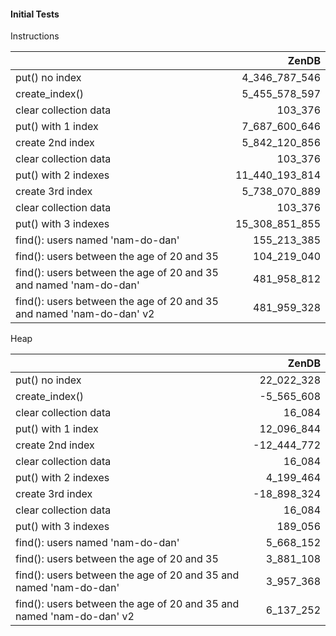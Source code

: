 #### Initial Tests

Instructions

|                                                                      |          ZenDB |
| :------------------------------------------------------------------- | -------------: |
| put() no index                                                       |  4_346_787_546 |
| create_index()                                                       |  5_455_578_597 |
| clear collection data                                                |        103_376 |
| put() with 1 index                                                   |  7_687_600_646 |
| create 2nd index                                                     |  5_842_120_856 |
| clear collection data                                                |        103_376 |
| put() with 2 indexes                                                 | 11_440_193_814 |
| create 3rd index                                                     |  5_738_070_889 |
| clear collection data                                                |        103_376 |
| put() with 3 indexes                                                 | 15_308_851_855 |
| find(): users named 'nam-do-dan'                                     |    155_213_385 |
| find(): users between the age of 20 and 35                           |    104_219_040 |
| find(): users between the age of 20 and 35 and named 'nam-do-dan'    |    481_958_812 |
| find(): users between the age of 20 and 35 and named 'nam-do-dan' v2 |    481_959_328 |

Heap

|                                                                      |       ZenDB |
| :------------------------------------------------------------------- | ----------: |
| put() no index                                                       |  22_022_328 |
| create_index()                                                       |  -5_565_608 |
| clear collection data                                                |      16_084 |
| put() with 1 index                                                   |  12_096_844 |
| create 2nd index                                                     | -12_444_772 |
| clear collection data                                                |      16_084 |
| put() with 2 indexes                                                 |   4_199_464 |
| create 3rd index                                                     | -18_898_324 |
| clear collection data                                                |      16_084 |
| put() with 3 indexes                                                 |     189_056 |
| find(): users named 'nam-do-dan'                                     |   5_668_152 |
| find(): users between the age of 20 and 35                           |   3_881_108 |
| find(): users between the age of 20 and 35 and named 'nam-do-dan'    |   3_957_368 |
| find(): users between the age of 20 and 35 and named 'nam-do-dan' v2 |   6_137_252 |
